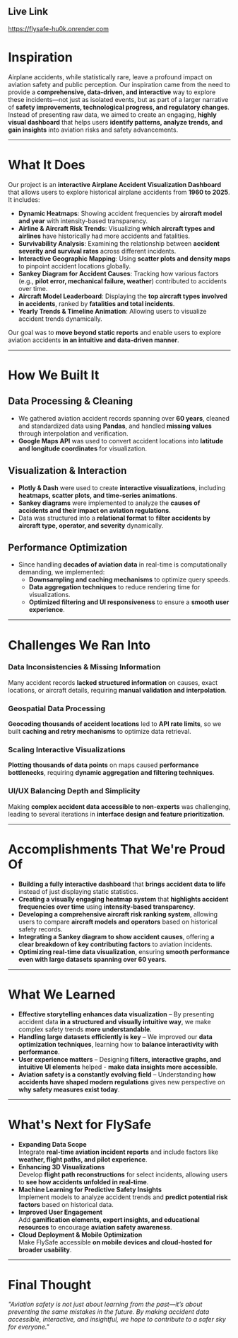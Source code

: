 ## **Live Link**
https://flysafe-hu0k.onrender.com
# **Inspiration**
Airplane accidents, while statistically rare, leave a profound impact on aviation safety and public perception. Our inspiration came from the need to provide a **comprehensive, data-driven, and interactive** way to explore these incidents—not just as isolated events, but as part of a larger narrative of **safety improvements, technological progress, and regulatory changes**. Instead of presenting raw data, we aimed to create an engaging, **highly visual dashboard** that helps users **identify patterns, analyze trends, and gain insights** into aviation risks and safety advancements.

---

# **What It Does**
Our project is an **interactive Airplane Accident Visualization Dashboard** that allows users to explore historical airplane accidents from **1960 to 2025**. It includes:

- **Dynamic Heatmaps**: Showing accident frequencies by **aircraft model and year** with intensity-based transparency.
- **Airline & Aircraft Risk Trends**: Visualizing **which aircraft types and airlines** have historically had more accidents and fatalities.
- **Survivability Analysis**: Examining the relationship between **accident severity and survival rates** across different incidents.
- **Interactive Geographic Mapping**: Using **scatter plots and density maps** to pinpoint accident locations globally.
- **Sankey Diagram for Accident Causes**: Tracking how various factors (e.g., **pilot error, mechanical failure, weather**) contributed to accidents over time.
- **Aircraft Model Leaderboard**: Displaying the **top aircraft types involved in accidents**, ranked by **fatalities and total incidents**.
- **Yearly Trends & Timeline Animation**: Allowing users to visualize accident trends dynamically.

Our goal was to **move beyond static reports** and enable users to explore aviation accidents **in an intuitive and data-driven manner**.

---

# **How We Built It**
## **Data Processing & Cleaning**
- We gathered aviation accident records spanning over **60 years**, cleaned and standardized data using **Pandas**, and handled **missing values** through interpolation and verification.
- **Google Maps API** was used to convert accident locations into **latitude and longitude coordinates** for visualization.

## **Visualization & Interaction**
- **Plotly & Dash** were used to create **interactive visualizations**, including **heatmaps, scatter plots, and time-series animations**.
- **Sankey diagrams** were implemented to analyze the **causes of accidents and their impact on aviation regulations**.
- Data was structured into a **relational format** to **filter accidents by aircraft type, operator, and severity** dynamically.

## **Performance Optimization**
- Since handling **decades of aviation data** in real-time is computationally demanding, we implemented:
  - **Downsampling and caching mechanisms** to optimize query speeds.
  - **Data aggregation techniques** to reduce rendering time for visualizations.
  - **Optimized filtering and UI responsiveness** to ensure a **smooth user experience**.

---

# **Challenges We Ran Into**
### **Data Inconsistencies & Missing Information**
Many accident records **lacked structured information** on causes, exact locations, or aircraft details, requiring **manual validation and interpolation**.

### **Geospatial Data Processing**
**Geocoding thousands of accident locations** led to **API rate limits**, so we built **caching and retry mechanisms** to optimize data retrieval.

### **Scaling Interactive Visualizations**
**Plotting thousands of data points** on maps caused **performance bottlenecks**, requiring **dynamic aggregation and filtering techniques**.

### **UI/UX Balancing Depth and Simplicity**
Making **complex accident data accessible to non-experts** was challenging, leading to several iterations in **interface design and feature prioritization**.

---

# **Accomplishments That We're Proud Of**
- **Building a fully interactive dashboard** that **brings accident data to life** instead of just displaying static statistics.  
- **Creating a visually engaging heatmap system** that **highlights accident frequencies over time** using **intensity-based transparency**.  
- **Developing a comprehensive aircraft risk ranking system**, allowing users to compare **aircraft models and operators** based on historical safety records.  
- **Integrating a Sankey diagram to show accident causes**, offering **a clear breakdown of key contributing factors** to aviation incidents.  
- **Optimizing real-time data visualization**, ensuring **smooth performance even with large datasets spanning over 60 years**.  

---

# **What We Learned**
- **Effective storytelling enhances data visualization** – By presenting accident data **in a structured and visually intuitive way**, we make complex safety trends **more understandable**.  
- **Handling large datasets efficiently is key** – We improved our **data optimization techniques**, learning how to **balance interactivity with performance**.  
- **User experience matters** – Designing **filters, interactive graphs, and intuitive UI elements** helped - **make data insights more accessible**.  
- **Aviation safety is a constantly evolving field** – Understanding **how accidents have shaped modern regulations** gives new perspective on **why safety measures exist today**.  

---

# **What's Next for FlySafe**
- **Expanding Data Scope**  
Integrate **real-time aviation incident reports** and include factors like **weather, flight paths, and pilot experience**.  
- **Enhancing 3D Visualizations**  
Develop **flight path reconstructions** for select incidents, allowing users to **see how accidents unfolded in real-time**.  
- **Machine Learning for Predictive Safety Insights**  
Implement models to analyze accident trends and **predict potential risk factors** based on historical data.  
- **Improved User Engagement**  
Add **gamification elements, expert insights, and educational resources** to encourage **aviation safety awareness**.  
- **Cloud Deployment & Mobile Optimization**  
Make FlySafe accessible **on mobile devices and cloud-hosted for broader usability**.  

---

# **Final Thought**
*"Aviation safety is not just about learning from the past—it’s about preventing the same mistakes in the future. By making accident data accessible, interactive, and insightful, we hope to contribute to a safer sky for everyone."*  
